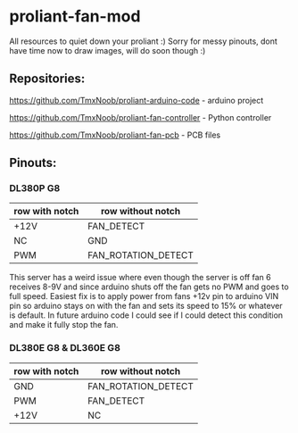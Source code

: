 # proliant-fan-mod

All resources to quiet down your proliant :)
Sorry for messy pinouts, dont have time now to draw images, will do soon though :)

## Repositories:
https://github.com/TmxNoob/proliant-arduino-code - arduino project

https://github.com/TmxNoob/proliant-fan-controller - Python controller

https://github.com/TmxNoob/proliant-fan-pcb - PCB files


## Pinouts:

### DL380P G8
| row with notch | row without notch |
| --- | --- |
| +12V | FAN_DETECT |
| NC | GND |
| PWM | FAN_ROTATION_DETECT |

This server has a weird issue where even though the server is off fan 6 receives 8-9V and since arduino shuts off the fan gets no PWM and goes to full speed.
Easiest fix is to apply power from fans +12v pin to arduino VIN pin so arduino stays on with the fan and sets its speed to 15% or whatever is default. In future arduino code I could see if I could detect this condition and make it fully stop the fan.

### DL380E G8 & DL360E G8
| row with notch | row without notch |
| --- | --- |
| GND | FAN_ROTATION_DETECT |
| PWM | FAN_DETECT |
| +12V | NC |
